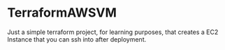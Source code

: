 # TerraformAWSVM
Just a simple terraform project, for learning purposes, that creates a EC2 Instance that you can ssh into after deployment.
